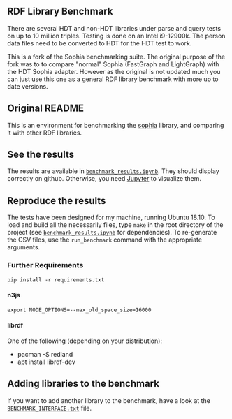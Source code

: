 ## RDF Library Benchmark

There are several HDT and non-HDT libraries under parse and query tests on up to 10 million triples.
Testing is done on an Intel i9-12900k.
The person data files need to be converted to HDT for the HDT test to work.

This is a fork of the Sophia benchmarking suite.
The original purpose of the fork was to to compare "normal" Sophia (FastGraph and LightGraph) with the HDT Sophia adapter.
However as the original is not updated much you can just use this one as a general RDF library benchmark with more up to date versions.

## Original README

This is an environment for benchmarking the [sophia] library,
and comparing it with other RDF libraries.

[sophia]: https://github.com/pchampin/sophia_rs

## See the results

The results are available in [`benchmark_results.ipynb`](./benchmark_results.ipynb).
They should display correctly on github.
Otherwise, you need [Jupyter](http://jupyter.org/) to visualize them.

## Reproduce the results

The tests have been designed for my machine, running Ubuntu 18.10.
To load and build all the necessarily files,
type `make` in the root directory of the project
(see [`benchmark_results.ipynb`](./benchmark_results.ipynb) for dependencies).
To re-generate the CSV files,
use the `run_benchmark` command with the appropriate arguments.

### Further Requirements

    pip install -r requirements.txt

#### n3js

    export NODE_OPTIONS=--max_old_space_size=16000

#### librdf

One of the following (depending on your distribution):

* pacman -S redland
* apt install librdf-dev

## Adding libraries to the benchmark

If you want to add another library to the benchmark,
have a look at the [`BENCHMARK_INTERFACE.txt`](./BENCHMARK_INTERFACE.txt) file.
